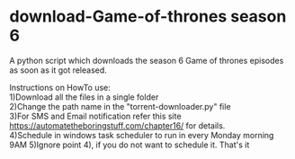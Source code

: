 download-Game-of-thrones season 6
==================================

A python script which downloads the season 6 Game of thrones episodes as soon as it got released.

Instructions on HowTo use:<br />
1)Download all the files in a single folder <br />
2)Change the path name in the "torrent-downloader.py" file <br />
3)For SMS and Email notification refer this site https://automatetheboringstuff.com/chapter16/ for details. <br />
4)Schedule in windows task scheduler to run in every Monday morning 9AM
5)Ignore point 4), if you do not want to schedule it.
That's it
